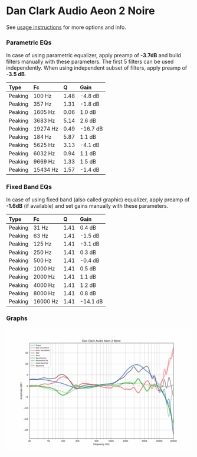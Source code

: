 # Dan Clark Audio Aeon 2 Noire
See [usage instructions](https://github.com/jaakkopasanen/AutoEq#usage) for more options and info.

### Parametric EQs
In case of using parametric equalizer, apply preamp of **-3.7dB** and build filters manually
with these parameters. The first 5 filters can be used independently.
When using independent subset of filters, apply preamp of **-3.5 dB**.

| Type    | Fc       |    Q | Gain     |
|:--------|:---------|:-----|:---------|
| Peaking | 100 Hz   | 1.48 | -4.8 dB  |
| Peaking | 357 Hz   | 1.31 | -1.8 dB  |
| Peaking | 1605 Hz  | 0.06 | 1.0 dB   |
| Peaking | 3683 Hz  | 5.14 | 2.6 dB   |
| Peaking | 19274 Hz | 0.49 | -16.7 dB |
| Peaking | 184 Hz   | 5.87 | 1.1 dB   |
| Peaking | 5625 Hz  | 3.13 | -4.1 dB  |
| Peaking | 6032 Hz  | 0.94 | 1.1 dB   |
| Peaking | 9669 Hz  | 1.33 | 1.5 dB   |
| Peaking | 15434 Hz | 1.57 | -1.4 dB  |

### Fixed Band EQs
In case of using fixed band (also called graphic) equalizer, apply preamp of **-1.6dB**
(if available) and set gains manually with these parameters.

| Type    | Fc       |    Q | Gain     |
|:--------|:---------|:-----|:---------|
| Peaking | 31 Hz    | 1.41 | 0.4 dB   |
| Peaking | 63 Hz    | 1.41 | -1.5 dB  |
| Peaking | 125 Hz   | 1.41 | -3.1 dB  |
| Peaking | 250 Hz   | 1.41 | 0.3 dB   |
| Peaking | 500 Hz   | 1.41 | -0.4 dB  |
| Peaking | 1000 Hz  | 1.41 | 0.5 dB   |
| Peaking | 2000 Hz  | 1.41 | 1.1 dB   |
| Peaking | 4000 Hz  | 1.41 | 1.2 dB   |
| Peaking | 8000 Hz  | 1.41 | 0.8 dB   |
| Peaking | 16000 Hz | 1.41 | -14.1 dB |

### Graphs
![](./Dan%20Clark%20Audio%20Aeon%202%20Noire.png)